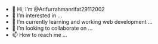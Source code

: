 - 👋 Hi, I’m @Arifurrahmanrifat29112002
- 👀 I’m interested in ...
- 🌱 I’m currently learning and working web development ...
- 💞️ I’m looking to collaborate on ...
- 📫 How to reach me ...

<!---
Arifurrahmanrifat29112002/Arifurrahmanrifat29112002 is a ✨ special ✨ repository because its `README.md` (this file) appears on your GitHub profile.
You can click the Preview link to take a look at your changes.
--->

